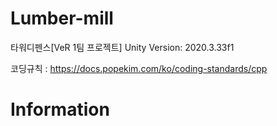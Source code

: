 # Lumber-mill
 타워디펜스[VeR 1팀 프로젝트]
 Unity Version: 2020.3.33f1

코딩규칙 : https://docs.popekim.com/ko/coding-standards/cpp

# Information

